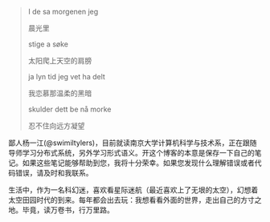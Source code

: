 > I de sa morgenen jeg
>
> 晨光里
>
> stige a søke
>
> 太阳爬上天空的肩膀
>
> ja lyn tid jeg vet ha delt
>
> 我恋慕那温柔的黑暗
>
> skulder dett be nå morke
>
> 忍不住向远方凝望

鄙人杨一江(@swimiltylers)，目前就读南京大学计算机科学与技术系，正在跟随导师学习分布式系统，另外学习形式语义。开这个博客的本意是保存一下自己的笔记。如果这些笔记能够帮助到您，我将十分荣幸。如果您发现什么理解错误或者代码错误，请及时和我联系。

生活中，作为一名科幻迷，喜欢看星际迷航（最近喜欢上了无垠的太空），幻想着太空田园时代的到来。每年都会出去玩：我想看看外面的世界，走出自己的方寸之地。毕竟，读万卷书，行万里路。